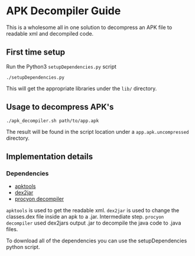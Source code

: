 # APK Decompiler Guide
This is a wholesome all in one solution to decompress an APK file to
readable xml and decompiled code.

## First time setup
Run the Python3 `setupDependencies.py` script
```
./setupDependencies.py
```
This will get the appropriate libraries under the `lib/` directory.

## Usage to decompress APK's

```
./apk_decompiler.sh path/to/app.apk
```

The result will be found in the script location under a `app.apk.uncompressed` directory.

## Implementation details
### Dependencies
- [apktools](https://code.google.com/p/android-apktool/)
- [dex2jar](https://code.google.com/p/dex2jar/)
- [procyon decompiler](https://bitbucket.org/mstrobel/procyon/wiki/Java%20Decompiler)


`apktools` is used to get the readable xml.
`dex2jar` is used to change the classes.dex file inside an apk to a .jar. Intermediate step.
`procyon decompiler` used dex2jars output .jar to decompile the java code to .java files.

To download all of the dependencies you can use the setupDependencies python script. 